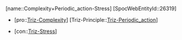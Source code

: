 ﻿---
type: TrizContradiction
aliases:
- Complexity+Periodic_action-Stress
license: CC BY-SA 4.0
copyright: https://github.com/SpocWeb
IsDeleted: false
IsReadOnly: false
Confidential: public
tags: 
- Triz/Contradiction
---
[name::Complexity+Periodic_action-Stress]
[SpocWebEntityId::26319]
+ [pro::[Triz-Complexity](tech/Triz/Parameter/Triz-Complexity.md)]
[Triz-Principle::[Triz-Periodic_action](tech/Triz/Principle/Triz-Periodic_action.md)]
- [con::[Triz-Stress](tech/Triz/Parameter/Triz-Stress.md)]

